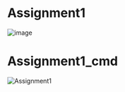 # Assignment1
![image](https://user-images.githubusercontent.com/117542420/205126421-cd736b75-c1f7-48bf-ae4b-1ab633007d30.png)
# Assignment1_cmd
![Assignment1](https://user-images.githubusercontent.com/117542420/205126689-96f48ce7-4369-4115-8a0f-7f0961296f9e.PNG)



